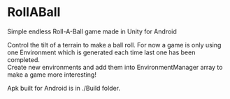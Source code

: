 # RollABall
Simple endless Roll-A-Ball game made in Unity for Android  

Control the tilt of a terrain to make a ball roll. For now a game is only using one Environment which is generated each time last one has been completed.  
Create new environments and add them into EnvironmentManager array to make a game more interesting!  

Apk built for Android is in ./Build folder.
